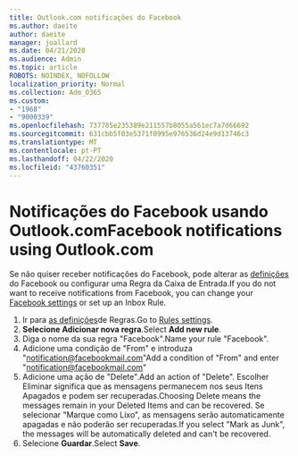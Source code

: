 ```yaml
---
title: Outlook.com notificações do Facebook
ms.author: daeite
author: daeite
manager: joallard
ms.date: 04/21/2020
ms.audience: Admin
ms.topic: article
ROBOTS: NOINDEX, NOFOLLOW
localization_priority: Normal
ms.collection: Adm_O365
ms.custom:
- "1968"
- "9000339"
ms.openlocfilehash: 737785e235389e211557b8055a561ec7a7d66692
ms.sourcegitcommit: 631cbb5f03e5371f0995e976536d24e9d13746c3
ms.translationtype: MT
ms.contentlocale: pt-PT
ms.lasthandoff: 04/22/2020
ms.locfileid: "43760351"
---
```

# <a name="facebook-notifications-using-outlookcom"></a><span data-ttu-id="f68af-102">Notificações do Facebook usando Outlook.com</span><span class="sxs-lookup"><span data-stu-id="f68af-102">Facebook notifications using Outlook.com</span></span>

<span data-ttu-id="f68af-103">Se não quiser receber notificações do Facebook, pode alterar as [definições](https://aka.ms/facebook-notifications-settings) do Facebook ou configurar uma Regra da Caixa de Entrada.</span><span class="sxs-lookup"><span data-stu-id="f68af-103">If you do not want to receive notifications from Facebook, you can change your [Facebook settings](https://aka.ms/facebook-notifications-settings) or set up an Inbox Rule.</span></span>

1. <span data-ttu-id="f68af-104">Ir para [as definições](https://outlook.live.com/mail/options/mail/rules/inboxRules)de Regras.</span><span class="sxs-lookup"><span data-stu-id="f68af-104">Go to [Rules settings](https://outlook.live.com/mail/options/mail/rules/inboxRules).</span></span>
1. <span data-ttu-id="f68af-105">**Selecione Adicionar nova regra**.</span><span class="sxs-lookup"><span data-stu-id="f68af-105">Select **Add new rule**.</span></span>
1. <span data-ttu-id="f68af-106">Diga o nome da sua regra "Facebook".</span><span class="sxs-lookup"><span data-stu-id="f68af-106">Name your rule "Facebook".</span></span>
1. <span data-ttu-id="f68af-107">Adicione uma condição de "From" e introduza "notification@facebookmail.com"</span><span class="sxs-lookup"><span data-stu-id="f68af-107">Add a condition of "From" and enter "notification@facebookmail.com"</span></span>
1. <span data-ttu-id="f68af-108">Adicione uma ação de "Delete".</span><span class="sxs-lookup"><span data-stu-id="f68af-108">Add an action of "Delete".</span></span> <span data-ttu-id="f68af-109">Escolher Eliminar significa que as mensagens permanecem nos seus Itens Apagados e podem ser recuperadas.</span><span class="sxs-lookup"><span data-stu-id="f68af-109">Choosing Delete means the messages remain in your Deleted Items and can be recovered.</span></span> <span data-ttu-id="f68af-110">Se selecionar "Marque como Lixo", as mensagens serão automaticamente apagadas e não poderão ser recuperadas.</span><span class="sxs-lookup"><span data-stu-id="f68af-110">If you select "Mark as Junk", the messages will be automatically deleted and can't be recovered.</span></span>
1. <span data-ttu-id="f68af-111">Selecione **Guardar**.</span><span class="sxs-lookup"><span data-stu-id="f68af-111">Select **Save**.</span></span>